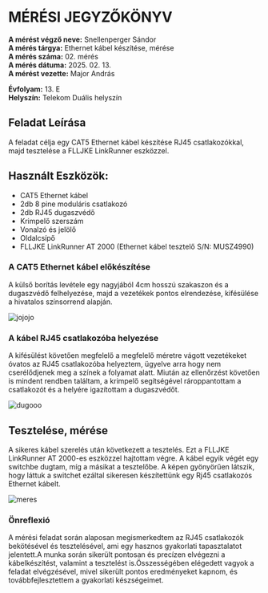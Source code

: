 # MÉRÉSI JEGYZŐKÖNYV   
   
**A mérést végző neve:** Snellenperger Sándor   
**A mérés tárgya:** Ethernet kábel készítése, mérése   
**A mérés száma:** 02. mérés    
**A mérés dátuma:** 2025. 02. 13.    
**A mérést vezette:** Major András    

**Évfolyam:** 13. E  
**Helyszín:** Telekom Duális helyszín

## Feladat Leírása   
A feladat célja egy CAT5 Ethernet kábel készítése RJ45 csatlakozókkal, majd tesztelése a FLLJKE LinkRunner eszközzel.

## Használt Eszközök:  
  - CAT5 Ethernet kábel
  - 2db 8 pine moduláris csatlakozó
  - 2db RJ45 dugaszvédő
  - Krimpelő szerszám
  - Vonalzó és jelölő
  - Oldalcsípő
  - FLLJKE LinkRunner AT 2000 (Ethernet kábel tesztelő S/N: MUSZ4990)

### A CAT5 Ethernet kábel előkészítése
A külső borítás levétele egy nagyjából 4cm hosszú szakaszon és a dugaszvédő felhelyezése, majd a vezetékek pontos elrendezése, kifésülése a hivatalos színsorrend alapján.

  ![jojojo](https://github.com/user-attachments/assets/012e8761-98d7-481e-9e48-1c2087dc9013)  


### A kábel RJ45 csatlakozóba helyezése
A kifésülést követően megfelelő a megfelelő méretre vágott vezetékeket óvatos az RJ45 csatlakozóba helyeztem, ügyelve arra hogy nem cserélődjenek meg a színek a folyamat alatt. Miután az ellenőrzést követően is mindent rendben találtam, a krimpelő segítségével rároppantottam a csatlakozót és a helyére igazítottam a dugaszvédőt.  

![dugooo](https://github.com/user-attachments/assets/eb4176b6-8cb1-4838-a442-3e6b714e521a)  

## Tesztelése, mérése  
A sikeres kábel szerelés után következett a tesztelés. Ezt a FLLJKE LinkRunner AT 2000-es eszközzel hajtottam végre. A kábel egyik végét egy switchbe dugtam, míg a másikat a tesztelőbe. A képen gyönyörűen látszik, hogy láttuk a switchet ezáltal sikeresen készítettünk egy Rj45 csatlakozós Ethernet kábelt.

![meres](https://github.com/user-attachments/assets/75bf6739-c8b0-44a9-9763-af0e209e6a23)  

### Önreflexió
A mérési feladat során alaposan megismerkedtem az RJ45 csatlakozók bekötésével és tesztelésével, ami egy hasznos gyakorlati tapasztalatot jelentett.A munka során sikerült pontosan és precízen elvégezni a kábelkészítést, valamint a tesztelést is.Összességében elégedett vagyok a feladat elvégzésével, mivel sikerült pontos eredményeket kapnom, és továbbfejlesztettem a gyakorlati készségeimet.


